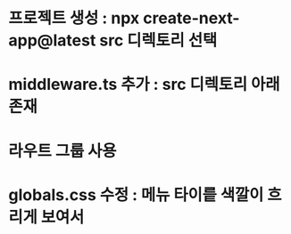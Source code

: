 # 프로젝트 생성 : npx create-next-app@latest src 디렉토리 선택

# middleware.ts 추가 : src 디렉토리 아래 존재

# 라우트 그룹 사용

# globals.css 수정 : 메뉴 타이릍 색깔이 흐리게 보여서


